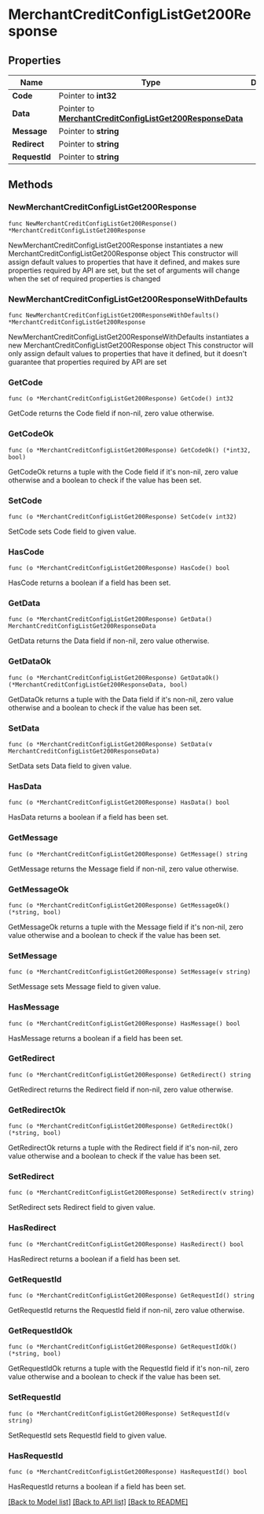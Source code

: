 # MerchantCreditConfigListGet200Response

## Properties

Name | Type | Description | Notes
------------ | ------------- | ------------- | -------------
**Code** | Pointer to **int32** |  | [optional] 
**Data** | Pointer to [**MerchantCreditConfigListGet200ResponseData**](MerchantCreditConfigListGet200ResponseData.md) |  | [optional] 
**Message** | Pointer to **string** |  | [optional] 
**Redirect** | Pointer to **string** |  | [optional] 
**RequestId** | Pointer to **string** |  | [optional] 

## Methods

### NewMerchantCreditConfigListGet200Response

`func NewMerchantCreditConfigListGet200Response() *MerchantCreditConfigListGet200Response`

NewMerchantCreditConfigListGet200Response instantiates a new MerchantCreditConfigListGet200Response object
This constructor will assign default values to properties that have it defined,
and makes sure properties required by API are set, but the set of arguments
will change when the set of required properties is changed

### NewMerchantCreditConfigListGet200ResponseWithDefaults

`func NewMerchantCreditConfigListGet200ResponseWithDefaults() *MerchantCreditConfigListGet200Response`

NewMerchantCreditConfigListGet200ResponseWithDefaults instantiates a new MerchantCreditConfigListGet200Response object
This constructor will only assign default values to properties that have it defined,
but it doesn't guarantee that properties required by API are set

### GetCode

`func (o *MerchantCreditConfigListGet200Response) GetCode() int32`

GetCode returns the Code field if non-nil, zero value otherwise.

### GetCodeOk

`func (o *MerchantCreditConfigListGet200Response) GetCodeOk() (*int32, bool)`

GetCodeOk returns a tuple with the Code field if it's non-nil, zero value otherwise
and a boolean to check if the value has been set.

### SetCode

`func (o *MerchantCreditConfigListGet200Response) SetCode(v int32)`

SetCode sets Code field to given value.

### HasCode

`func (o *MerchantCreditConfigListGet200Response) HasCode() bool`

HasCode returns a boolean if a field has been set.

### GetData

`func (o *MerchantCreditConfigListGet200Response) GetData() MerchantCreditConfigListGet200ResponseData`

GetData returns the Data field if non-nil, zero value otherwise.

### GetDataOk

`func (o *MerchantCreditConfigListGet200Response) GetDataOk() (*MerchantCreditConfigListGet200ResponseData, bool)`

GetDataOk returns a tuple with the Data field if it's non-nil, zero value otherwise
and a boolean to check if the value has been set.

### SetData

`func (o *MerchantCreditConfigListGet200Response) SetData(v MerchantCreditConfigListGet200ResponseData)`

SetData sets Data field to given value.

### HasData

`func (o *MerchantCreditConfigListGet200Response) HasData() bool`

HasData returns a boolean if a field has been set.

### GetMessage

`func (o *MerchantCreditConfigListGet200Response) GetMessage() string`

GetMessage returns the Message field if non-nil, zero value otherwise.

### GetMessageOk

`func (o *MerchantCreditConfigListGet200Response) GetMessageOk() (*string, bool)`

GetMessageOk returns a tuple with the Message field if it's non-nil, zero value otherwise
and a boolean to check if the value has been set.

### SetMessage

`func (o *MerchantCreditConfigListGet200Response) SetMessage(v string)`

SetMessage sets Message field to given value.

### HasMessage

`func (o *MerchantCreditConfigListGet200Response) HasMessage() bool`

HasMessage returns a boolean if a field has been set.

### GetRedirect

`func (o *MerchantCreditConfigListGet200Response) GetRedirect() string`

GetRedirect returns the Redirect field if non-nil, zero value otherwise.

### GetRedirectOk

`func (o *MerchantCreditConfigListGet200Response) GetRedirectOk() (*string, bool)`

GetRedirectOk returns a tuple with the Redirect field if it's non-nil, zero value otherwise
and a boolean to check if the value has been set.

### SetRedirect

`func (o *MerchantCreditConfigListGet200Response) SetRedirect(v string)`

SetRedirect sets Redirect field to given value.

### HasRedirect

`func (o *MerchantCreditConfigListGet200Response) HasRedirect() bool`

HasRedirect returns a boolean if a field has been set.

### GetRequestId

`func (o *MerchantCreditConfigListGet200Response) GetRequestId() string`

GetRequestId returns the RequestId field if non-nil, zero value otherwise.

### GetRequestIdOk

`func (o *MerchantCreditConfigListGet200Response) GetRequestIdOk() (*string, bool)`

GetRequestIdOk returns a tuple with the RequestId field if it's non-nil, zero value otherwise
and a boolean to check if the value has been set.

### SetRequestId

`func (o *MerchantCreditConfigListGet200Response) SetRequestId(v string)`

SetRequestId sets RequestId field to given value.

### HasRequestId

`func (o *MerchantCreditConfigListGet200Response) HasRequestId() bool`

HasRequestId returns a boolean if a field has been set.


[[Back to Model list]](../README.md#documentation-for-models) [[Back to API list]](../README.md#documentation-for-api-endpoints) [[Back to README]](../README.md)



